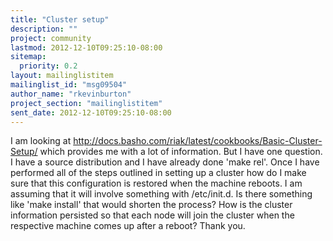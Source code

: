 ```yaml
---
title: "Cluster setup"
description: ""
project: community
lastmod: 2012-12-10T09:25:10-08:00
sitemap:
  priority: 0.2
layout: mailinglistitem
mailinglist_id: "msg09504"
author_name: "rkevinburton"
project_section: "mailinglistitem"
sent_date: 2012-12-10T09:25:10-08:00
---
```



I am looking at 
http://docs.basho.com/riak/latest/cookbooks/Basic-Cluster-Setup/ which 
provides me with a lot of information. But I have one question. I have a 
source distribution and I have already done 'make rel'. Once I have 
performed all of the steps outlined in setting up a cluster how do I 
make sure that this configuration is restored when the machine reboots. 
I am assuming that it will involve something with /etc/init.d. Is there 
something like 'make install' that would shorten the process? How is the 
cluster information persisted so that each node will join the cluster 
when the respective machine comes up after a reboot? Thank you.

